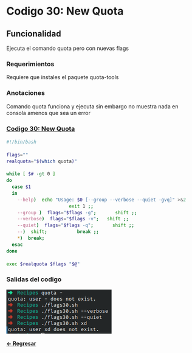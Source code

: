 # Codigo 30: New Quota

## Funcionalidad
Ejecuta el comando quota pero con nuevas flags

### **Requerimientos**
Requiere que instales el paquete quota-tools

### **Anotaciones**
Comando quota funciona y ejecuta sin embargo no muestra nada en consola amenos que sea un error

### **[Codigo 30: New Quota](flags30.sh)**

```bash
#!/bin/bash

flags=""
realquota="$(which quota)"

while [ $# -gt 0 ]
do
  case $1
  in
    --help)  echo "Usage: $0 [--group --verbose --quiet -gvq]" >&2
                       exit 1 ;;
    --group )  flags="$flags -g";       shift ;;
    --verbose)  flags="$flags -v";   shift ;;
    --quiet)  flags="$flags -q";       shift ;;
    --)  shift;           break ;;
    *)  break;
  esac
done

exec $realquota $flags "$@"
```

### **Salidas del codigo**

![Salida.png](Salida.png)

**[<- Regresar](../README.md)**